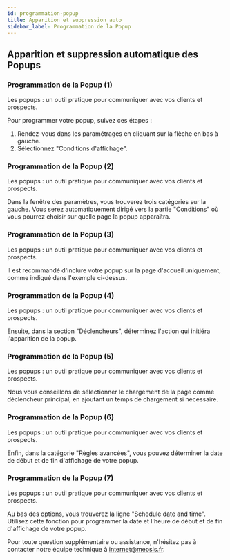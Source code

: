 ```yaml
---
id: programmation-popup
title: Apparition et suppression auto
sidebar_label: Programmation de la Popup
---
```


## Apparition et suppression automatique des Popups

### Programmation de la Popup (1)

Les popups : un outil pratique pour communiquer avec vos clients et prospects.

Pour programmer votre popup, suivez ces étapes :

1. Rendez-vous dans les paramétrages en cliquant sur la flèche en bas à gauche.
2. Sélectionnez "Conditions d'affichage".

### Programmation de la Popup (2)

Les popups : un outil pratique pour communiquer avec vos clients et prospects.

Dans la fenêtre des paramètres, vous trouverez trois catégories sur la gauche. Vous serez automatiquement dirigé vers la partie "Conditions" où vous pourrez choisir sur quelle page la popup apparaîtra.

### Programmation de la Popup (3)

Les popups : un outil pratique pour communiquer avec vos clients et prospects.

Il est recommandé d'inclure votre popup sur la page d'accueil uniquement, comme indiqué dans l'exemple ci-dessus.

### Programmation de la Popup (4)

Les popups : un outil pratique pour communiquer avec vos clients et prospects.

Ensuite, dans la section "Déclencheurs", déterminez l'action qui initiéra l'apparition de la popup.

### Programmation de la Popup (5)

Les popups : un outil pratique pour communiquer avec vos clients et prospects.

Nous vous conseillons de sélectionner le chargement de la page comme déclencheur principal, en ajoutant un temps de chargement si nécessaire.

### Programmation de la Popup (6)

Les popups : un outil pratique pour communiquer avec vos clients et prospects.

Enfin, dans la catégorie "Règles avancées", vous pouvez déterminer la date de début et de fin d'affichage de votre popup.

### Programmation de la Popup (7)

Les popups : un outil pratique pour communiquer avec vos clients et prospects.

Au bas des options, vous trouverez la ligne "Schedule date and time". Utilisez cette fonction pour programmer la date et l'heure de début et de fin d'affichage de votre popup.

Pour toute question supplémentaire ou assistance, n'hésitez pas à contacter notre équipe technique à internet@meosis.fr.
